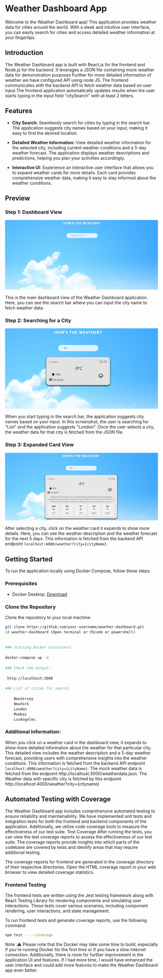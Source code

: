 # Weather Dashboard App

Welcome to the Weather Dashboard app! This application provides weather data for cities around the world. With a sleek and intuitive user interface, you can easily search for cities and access detailed weather information at your fingertips.

## Introduction

The Weather Dashboard app is built with React.js for the frontend and Node.js for the backend. It leverages a JSON file containing mock weather data for demonstration purposes Further for more detailed information of weather we have configured API using node JS. The frontend communicates with the backend API to fetch weather data based on user input.The frontend application automatically updates results when the user starts typing in the input field "citySearch" with at least 2 letters.

## Features

- **City Search:** Seamlessly search for cities by typing in the search bar. The application suggests city names based on your input, making it easy to find the desired location.

- **Detailed Weather Information:** View detailed weather information for the selected city, including current weather conditions and a 5-day weather forecast. The application displays weather descriptions and predictions, helping you plan your activities accordingly.

- **Interactive UI:** Experience an interactive user interface that allows you to expand weather cards for more details. Each card provides comprehensive weather data, making it easy to stay informed about the weather conditions.

## Preview

### Step 1: Dashboard View

![Dashboard View](screenshot/Home-Dashboard.png)

This is the main dashboard view of the Weather Dashboard application. Here, you can see the search bar where you can input the city name to fetch weather data.

### Step 2: Searching for a City

![Searching for a City](screenshot/Search.png)

When you start typing in the search bar, the application suggests city names based on your input. In this screenshot, the user is searching for "Lon" and the application suggests "London". Once the user selects a city, the weather data for that city is fetched from the JSON file.

### Step 3: Expanded Card View

![Expanded Card View](screenshot/Expandsearch.png)

After selecting a city, click on the weather card it expands to show more details. Here, you can see the weather description and the weather forecast for the next 5 days. This information is fetched from the backend API endpoint `localhost:4000/weather?city={cityName}`.

## Getting Started

To run the application locally using Docker Compose, follow these steps:

### Prerequisites

- Docker Desktop: [Download](https://www.docker.com/products/docker-desktop)

### Clone the Repository

Clone the repository to your local machine:

```bash
git clone https://github.com/your-username/weather-dashboard.git
cd weather-dashboard (Open terminal or VScode or powershell)


### Starting Docker Containers:

docker-compose up -d

### Check the output:

 http://localhost:3000

### List of cities for search:

    NewJersey
    NewYork
    London
    Mumbai
    LosAngeles

```
### Additional Information:
When you click on a weather card in the dashboard view, it expands to show more detailed information about the weather for that particular city. This detailed view includes the weather description and a 5-day weather forecast, providing users with comprehensive insights into the weather conditions. This information is fetched from the backend API endpoint `localhost:4000/weather?city={cityName}`.
The mock weather data is fetched from the endpoint http://localhost:3000/weatherdata.json.
The Weather data with specific city is fetched by this endpoint http://localhost:4000/weather?city={cityname}

## Automated Testing with Coverage

The Weather Dashboard app includes comprehensive automated testing to ensure reliability and maintainability. We have implemented unit tests and integration tests for both the frontend and backend components of the application. Additionally, we utilize code coverage tools to measure the effectiveness of our test suite.
Test Coverage
After running the tests, you can view the test coverage reports to assess the effectiveness of our test suite. The coverage reports provide insights into which parts of the codebase are covered by tests and identify areas that may require additional testing.

The coverage reports for frontend are generated in the coverage directory of their respective directories. Open the HTML coverage report in your web browser to view detailed coverage statistics.

### Frontend Testing

The frontend tests are written using the Jest testing framework along with React Testing Library for rendering components and simulating user interactions. These tests cover various scenarios, including component rendering, user interactions, and state management.

To run frontend tests and generate coverage reports, use the following command:

```bash
npm test -- --coverage
```

Note :⚠️ Please note that the Docker may take some time to build, especially if you're running Docker for the first time or if you have a slow internet connection. Additionally, there is room for further improvement in the application UI and features. If I had more time, I would have enhanced the user interface and could add more features to make the Weather Dashboard app even better.


